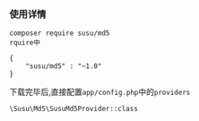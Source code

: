 ### 使用详情
```
composer require susu/md5
rquire中

{
    "susu/md5" : "~1.0" 
}
```
下载完毕后,直接配置`app/config.php`中的`providers`

```
\Susu\Md5\SusuMd5Provider::class
```
